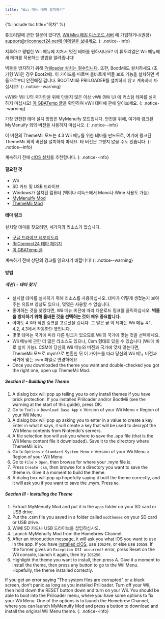 ```yaml
---
title: "Wii 메뉴 테마 설치하기"
---
```


{% include toc title="목차" %}

튜토리얼에 관한 질문이 있다면, [Wii Mini 해킹 디스코드 서버](https://discord.gg/rc24) 에 가입하거나(권장) [support@riiconnect24.net에 이메일을 보내세요](mailto:support@riiconnect24.net).
{: .notice--info}

지루하고 평범한 Wii 메뉴에 지쳐서 멋진 테마를 원하시나요? 이 튜토리얼은 Wii 메뉴에 새 테마를 적용하는 방법을 알려줍니다!

벽돌을 방지하기 위해 [Priiloader 설치는 필수입니다](priiloader). 또한, BootMii도 설치하세요 (초기형 Wii인 경우 Boot2에). 이 가이드를 따르며 올바르게 벽돌 보호 기능을 설치하면 벽돌으로부터 안전해질 겁니다. BOOTMII와 PRIILOADER를 설치하지 않고 계속하지 마십시오!!
{: .notice--warning}

vWii와 Wii U의 국가만을 위해 만들지 않은 이상 vWii (Wii U) 에 커스텀 테마를 설치하지 마십시오! [이 GBATemp 글](https://gbatemp.net/threads/tutorial-installing-custom-themes-in-vwii.476012/)을 확인하여 vWii 테마에 관해 알아보세요.
{: .notice--warning}

가장 안전한 테마 설치 방법은 MyMenuify 모드입니다. 안전을 위해, 여기에 링크된 MyMenuify 외의 버전을 사용하지 마십시오.
{: .notice--info}

이 버전의 ThemeMii 모드는 4.3 Wii 메뉴를 위한 테마를 만드므로, 여기에 링크된 ThemeMii 외의 버전을 설치하지 마세요. 타 버전은 그렇지 않을 수도 있습니다.
{: .notice--info}

계속하기 전에 [cIOS 설치](cios)를 추천합니다.
{: .notice--info}

#### 필요한 것

* Wii
* SD 카드 및 USB 드라이브
* Windows가 설치된 컴퓨터 (맥이나 리눅스에서 Mono나 Wine 사용도 가능)
* [MyMenuify Mod](/assets/files/MyMenuifyModv1.5.zip)
* [ThemeMii Mod](/assets/files/New_Thememii_MOD.rar)

#### 테마 링크

설치할 테마를 찾으려면, 세가지의 리소스가 있습니다.

* [구글 드라이브 레포지토리](https://drive.google.com/drive/folders/19tyeVQ--bJ0ZUTNg5yvAGvc3G4-euEpm?usp=sharing)
* [RiiConnect24 테마 페이지](https://rc24.xyz/goodies/themes/)
* [이 GBATemp 글](https://gbatemp.net/threads/wii-theme-team-creations-v2.336596/)

계속하기 전에 상단의 경고를 읽으시기 바랍니다!
{: .notice--warning}

#### 방법

##### 섹션 I - 테마 찾기

* 설치할 테마를 설치하기 위해 리소스를 사용하십시오. 테마가 어떻게 생겼는지 보여주는 유튜브 영상도 있으나, 몇몇은 사용할 수 없습니다.
* 좋아하는 것을 찾았다면, Wii 메뉴 버전에 따라 다운로드 링크를 클릭하십시오. **벽돌을 방지하기 위해 올바른 것을 선택하는 것이 매우 중요합니다.**
* 아마도 4.X라 적힌 링크를 고르셨을 겁니다. 그 말은 곧 이 테마는 Wii 메뉴 4.1, 4.2, 4.3에서 작동한단 뜻입니다.
* 몇몇 테마는 국가에 따라 다른 링크가 있으므로 Wii의 국가에 맞는 것을 선택하세요.
* Wii 메뉴에 관한 더 많은 리소스도 있으나, Csm 형태로 있을 수 있습니다 (Wii에 바로 설치 가능). CSM이 당신의 Wii 메뉴와 버전과 국가에 맞지 않는다면, ThemeMii 모드로 mym으로 변환한 뒤 이 가이드를 따라 당신의 Wii 메뉴 버전과 국가에 맞는 csm 파일로 변경하에요.
* Once you downloaded the theme you want and double-checked you got the right one, open up ThemeMii Mod.

##### Section II - Building the Theme

1. A dialog box will pop up telling you to only install themes if you have brick protection. If you installed Priiloader and/or BootMii (see the warning at the start of this guide), press OK.
2. Go to `Tools` > `Download Base App` > Version of your Wii Menu > Region of your Wii Menu
3. A dialog box will pop up asking you to enter in a value to create a key. Enter in what it says, it will create a key that will be used to decrypt the Wii Menu contents from Nintendo's servers.
4. A file selection box will ask you where to save the .app file (that is the Wii Menu content file it downloaded). Save it to the directory where ThemeMii is in.
5. Go to `Options` > `Standard System Menu` > Version of your Wii Menu > Region of your Wii Menu
6. Go to `File` > `Open`, then browse for where your .mym file is.
7. Press `Create csm`, then browse for a directory you want to save the theme in. Give it a moment to build the theme.
8. A dialog box will pop up hopefully saying it built the theme correctly, and it will ask you if you want to save the .mym. Press `No`.

##### Section III - Installing the Theme

1. Extract MyMenuify Mod and put it in the `apps` folder on your SD card or USB drive.
2. Put the .csm file you saved in a folder called `modthemes` on your SD card or USB drive.
3. Wii에 SD 카드나 USB 드라이브를 삽입하십시오.
4. Launch MyMenuify Mod from the Homebrew Channel.
5. After an introduction message, it will ask you what IOS you want to use in the app. If you have [installed cIOS](cios), use `IOS249`, or else use `IOS58`. If the former gives an `Exception DSI occurred!` error, press Reset on the Wii console, launch it again, then try `IOS250`.
6. Highlight the theme you want to install, then press A. Give it a moment to install the theme, then press any button to go to the Wii Menu. Hopefully, the theme installed correctly.

If you get an error saying "The system files are corrupted" or a black screen, don't panic as long as you installed Priiloader. Turn off your Wii, then hold down the RESET button down and turn on your Wii. You should be able to boot into the Priiloader menu, where you have some options to fix your Wii Menu. One of the options is to launch the Homebrew Channel, where you can launch MyMenuify Mod and press a button to download and install the original Wii Menu theme.
{: .notice--info}
